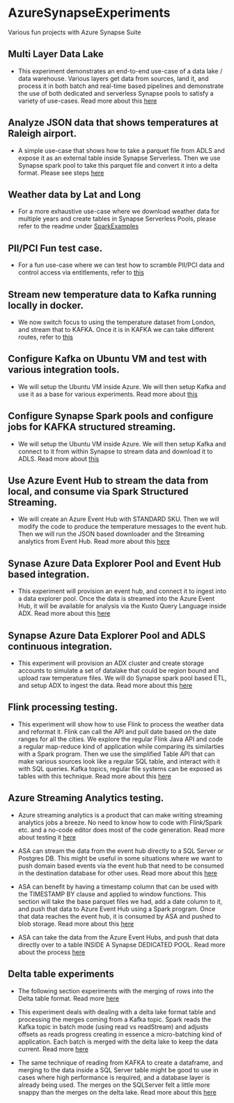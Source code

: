 # AzureSynapseExperiments
Various fun projects with Azure Synapse Suite

## Multi Layer Data Lake  
* This experiment demonstrates an end-to-end use-case of a data lake / data warehouse. Various layers get data from sources, land it, and process it in both batch and real-time based pipelines and demonstrate the use of both dedicated and serverless Synapse pools to satisfy a variety of use-cases. Read more about this <a href="./dedicated_pool/README.md">here</a>

## Analyze JSON data that shows temperatures at Raleigh airport.
* A simple use-case that shows how to take a parquet file from ADLS and expose it as an external table inside Synapse Serverless. Then we use Synapse spark pool to take this parquet file and convert it into a delta format. Please see steps <a href="./Analyze_Raleign_Airport_Temps.md">here</a>

## Weather data by Lat and Long
* For a more exhaustive use-case where we download weather data for multiple years and create tables in Synapse Serverless Pools, please refer to the readme under <a href="./SparkExamples/">SparkExamples</a>

## PII/PCI Fun test case. 

*  For a fun use-case where we can test how to scramble PII/PCI data and control access via entitlements, refer to <a href="./SparkExamples/PII_PCI_Data_Hash_Testing.md">this</a>

## Stream new temperature data to Kafka running locally in docker.  

*  We now switch focus to using the temperature dataset from London, and stream that to KAFKA. Once it is in KAFKA we can take different routes, refer to <a href="./kafka_docker/Readme.md">this</a>

## Configure Kafka on Ubuntu VM and test with various integration tools.  

*  We will setup the Ubuntu VM inside Azure. We will then setup Kafka and use it as a base for various experiments. Read more about <a href="./kafka_docker/Kafka_on_Azure_VM.md">this</a>


## Configure Synapse Spark pools and configure jobs for KAFKA structured streaming.  

*  We will setup the Ubuntu VM inside Azure. We will then setup Kafka and connect to it from within Synapse to stream data and download it to ADLS. Read more about <a href="./kafka_docker/Kafka_From_Synapse.md">this</a>

## Use Azure Event Hub to stream the data from local, and consume via Spark Structured Streaming.

* We will create an Azure Event Hub with STANDARD SKU. Then we will modify the code to produce the temperature messages to the event hub. Then we will run the JSON based downloader and the Streaming analytics from Event Hub. Read more about this <a href="./azure-eh/README.md">here</a>

## Synase Azure Data Explorer Pool and Event Hub based integration.

* This experiment will provision an event hub, and connect it to ingest into a data explorer pool. Once the data is streamed into the Azure Event Hub, it will be available for analysis via the Kusto Query Language inside ADX. Read more about this <a href="./azure-eh/Azure_Event_Hub_ADX.md">here</a>

## Synapse Azure Data Explorer Pool and ADLS continuous integration. 

* This experiment will provision an ADX cluster and create storage accounts to simulate a set of datalake that could be region bound and upload raw temperature files. We will do Synapse spark pool based ETL, and setup ADX to ingest the data. Read more about this <a href="./azure-eh/ADX_With_ADLS_Integration.md">here</a>

## Flink processing testing. 
* This experiment will show how to use Flink to process the weather data and reformat it. Flink can call the API and pull date based on the date ranges for all the cities. We explore the regular Flink Java API and code a regular map-reduce kind of application while comparing its similarties with a Spark program. Then we use the simplified Table API that can make various sources look like a regular SQL table, and interact with it with SQL queries. Kafka topics, regular file systems can be exposed as tables with this technique. Read more about this <a href="./flink/Flink-Experiment.md">here</a>

## Azure Streaming Analytics testing.
* Azure streaming analytics is a product that can make writing streaming analytics jobs a breeze. No need to know how to code with Flink/Spark etc. and a no-code editor does most of the code generation. Read more about testing it <a href="./ASA/README.md">here</a>

* ASA can stream the data from the event hub directly to a SQL Server or Postgres DB. This might be useful in some situations where we want to push domain based events via the event hub that need to be consumed in the destination database for other uses. Read more about this <a href="./ASA/ASA_SQL_Server_Postgres.md">here</a>

* ASA can benefit by having a timestamp column that can be used with the TIMESTAMP BY clause and applied to window functions. This section will take the base parquet files we had, add a date column to it, and push that data to Azure Event Hub using a Spark program. Once that data reaches the event hub, it is consumed by ASA and pushed to blob storage. Read more about this <a href="./ASA/ASA_Window_Functions.md">here</a>

* ASA can take the data from the Azure Event Hubs, and push that data directly over to a table INSIDE A Synapse DEDICATED POOL. Read more about the process <a href="./ASA/ASA_Synapse_Dedicated_Pool.md">here</a>

## Delta table experiments 
* The following section experiments with the merging of rows into the Delta table format. Read more <a href="./deltalake/README.md">here</a>

* This experiment deals with dealing with a delta lake format table and processing the merges coming from a Kafka topic. Spark reads the Kafka topic in batch mode (using read vs readStream) and adjusts offsets as reads progress creating in essence a micro-batching kind of application. Each batch is merged with the delta lake to keep the data current. Read more <a href="./deltalake/Delta_Lake_Streaming_Merge.md">here</a>

* The same technique of reading from KAFKA to create a dataframe, and merging to the data inside a SQL Server table might be good to use in cases where high performance is required, and a database layer is already being used. The merges on the SQLServer felt a little more snappy than the merges on the delta lake. Read more about this <a href="./SqlServerSpark/Readme.md">here</a>